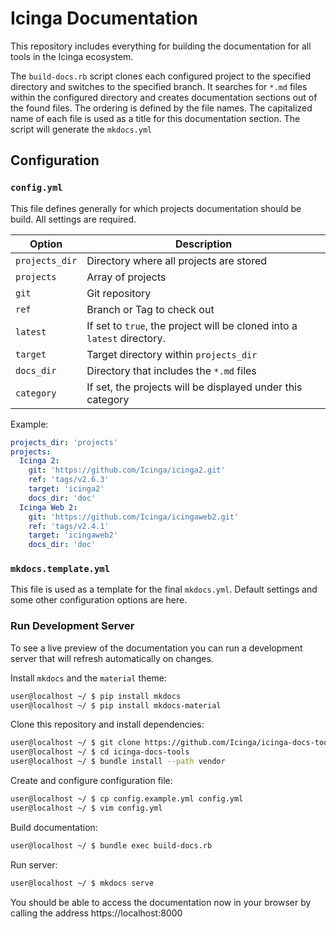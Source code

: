 # Icinga Documentation
This repository includes everything for building the documentation for all tools in the Icinga ecosystem.

The `build-docs.rb` script clones each configured project to the specified directory and switches to the specified
branch. It searches for `*.md` files within the configured directory and creates documentation sections out of the found
files. The ordering is defined by the file names. The capitalized name of each file is used as a title for this documentation
section. The script will generate the `mkdocs.yml` 

## Configuration

### `config.yml`
This file defines generally for which projects documentation should be build. All settings are required.

| Option         | Description                                                             |
| -------------  | ----------------------------------------------------------------------- |
| `projects_dir` | Directory where all projects are stored                                 |
| `projects`     | Array of projects                                                       |
| `git`          | Git repository                                                          |
| `ref`          | Branch or Tag to check out                                              |
| `latest`       | If set to `true`, the project will be cloned into a `latest` directory. |
| `target`       | Target directory within `projects_dir`                                  |
| `docs_dir`     | Directory that includes the `*.md` files                                |
| `category`     | If set, the projects will be displayed under this category              | 


Example: 

``` yaml
projects_dir: 'projects'
projects:
  Icinga 2:
    git: 'https://github.com/Icinga/icinga2.git'
    ref: 'tags/v2.6.3'
    target: 'icinga2'
    docs_dir: 'doc'
  Icinga Web 2:
    git: 'https://github.com/Icinga/icingaweb2.git'
    ref: 'tags/v2.4.1'
    target: 'icingaweb2'
    docs_dir: 'doc'
```

### `mkdocs.template.yml`
This file is used as a template for the final `mkdocs.yml`. Default settings and some other configuration options are
here.

### Run Development Server
To see a live preview of the documentation you can run a development server that will refresh automatically on changes.


Install `mkdocs` and the `material` theme:

``` bash
user@localhost ~/ $ pip install mkdocs
user@localhost ~/ $ pip install mkdocs-material
```

Clone this repository and install dependencies:

``` bash
user@localhost ~/ $ git clone https://github.com/Icinga/icinga-docs-tools.git
user@localhost ~/ $ cd icinga-docs-tools
user@localhost ~/ $ bundle install --path vendor
```

Create and configure configuration file:

``` bash
user@localhost ~/ $ cp config.example.yml config.yml
user@localhost ~/ $ vim config.yml
```

Build documentation: 

``` bash
user@localhost ~/ $ bundle exec build-docs.rb
```

Run server: 

``` bash
user@localhost ~/ $ mkdocs serve
```

You should be able to access the documentation now in your browser by calling the address https://localhost:8000